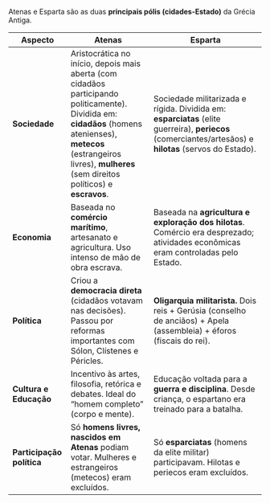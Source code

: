 Atenas e Esparta são as duas **principais pólis (cidades-Estado)** da Grécia Antiga.

| **Aspecto**               | **Atenas**                                                                                                                                                                                                                     | **Esparta**                                                                                                                                             |
| ------------------------- | ------------------------------------------------------------------------------------------------------------------------------------------------------------------------------------------------------------------------------ | ------------------------------------------------------------------------------------------------------------------------------------------------------- |
| **Sociedade**             | Aristocrática no início, depois mais aberta (com cidadãos participando politicamente). Dividida em: **cidadãos** (homens atenienses), **metecos** (estrangeiros livres), **mulheres** (sem direitos políticos) e **escravos**. | Sociedade militarizada e rígida. Dividida em: **esparciatas** (elite guerreira), **periecos** (comerciantes/artesãos) e **hilotas** (servos do Estado). |
| **Economia**              | Baseada no **comércio marítimo**, artesanato e agricultura. Uso intenso de mão de obra escrava.                                                                                                                                | Baseada na **agricultura e exploração dos hilotas**. Comércio era desprezado; atividades econômicas eram controladas pelo Estado.                       |
| **Política**              | Criou a **democracia direta** (cidadãos votavam nas decisões). Passou por reformas importantes com Sólon, Clístenes e Péricles.                                                                                                | **Oligarquia militarista.** Dois reis + Gerúsia (conselho de anciãos) + Apela (assembleia) + éforos (fiscais do rei).                                   |
| **Cultura e Educação**    | Incentivo às artes, filosofia, retórica e debates. Ideal do “homem completo” (corpo e mente).                                                                                                                                  | Educação voltada para a **guerra e disciplina**. Desde criança, o espartano era treinado para a batalha.                                                |
| **Participação política** | Só **homens livres, nascidos em Atenas** podiam votar. Mulheres e estrangeiros (metecos) eram excluídos.                                                                                                                       | Só **esparciatas** (homens da elite militar) participavam. Hilotas e periecos eram excluídos.                                                           |